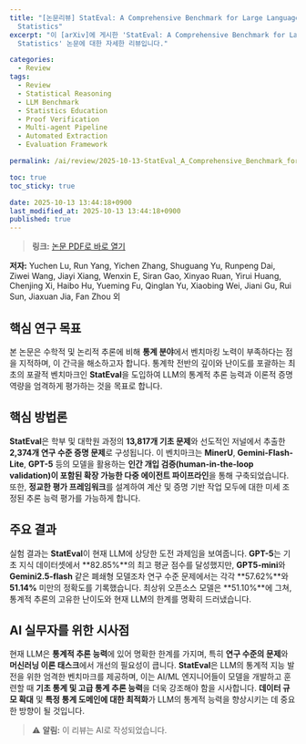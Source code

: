 ```yaml
---
title: "[논문리뷰] StatEval: A Comprehensive Benchmark for Large Language Models in
  Statistics"
excerpt: "이 [arXiv]에 게시한 'StatEval: A Comprehensive Benchmark for Large Language Models in
  Statistics' 논문에 대한 자세한 리뷰입니다."

categories:
  - Review
tags:
  - Review
  - Statistical Reasoning
  - LLM Benchmark
  - Statistics Education
  - Proof Verification
  - Multi-agent Pipeline
  - Automated Extraction
  - Evaluation Framework

permalink: /ai/review/2025-10-13-StatEval_A_Comprehensive_Benchmark_for_Large_Language_Models_in_Statistics/

toc: true
toc_sticky: true

date: 2025-10-13 13:44:18+0900
last_modified_at: 2025-10-13 13:44:18+0900
published: true
---
```

> **링크:** [논문 PDF로 바로 열기](https://arxiv.org/abs/2510.09517)

**저자:** Yuchen Lu, Run Yang, Yichen Zhang, Shuguang Yu, Runpeng Dai, Ziwei Wang, Jiayi Xiang, Wenxin E, Siran Gao, Xinyao Ruan, Yirui Huang, Chenjing Xi, Haibo Hu, Yueming Fu, Qinglan Yu, Xiaobing Wei, Jiani Gu, Rui Sun, Jiaxuan Jia, Fan Zhou 외



## 핵심 연구 목표
본 논문은 수학적 및 논리적 추론에 비해 **통계 분야**에서 벤치마킹 노력이 부족하다는 점을 지적하며, 이 간극을 해소하고자 합니다. 통계학 전반의 깊이와 난이도를 포괄하는 최초의 포괄적 벤치마크인 **StatEval**을 도입하여 LLM의 통계적 추론 능력과 이론적 증명 역량을 엄격하게 평가하는 것을 목표로 합니다.

## 핵심 방법론
**StatEval**은 학부 및 대학원 과정의 **13,817개 기초 문제**와 선도적인 저널에서 추출한 **2,374개 연구 수준 증명 문제**로 구성됩니다. 이 벤치마크는 **MinerU**, **Gemini-Flash-Lite**, **GPT-5** 등의 모델을 활용하는 **인간 개입 검증(human-in-the-loop validation)이 포함된 확장 가능한 다중 에이전트 파이프라인**을 통해 구축되었습니다. 또한, **정교한 평가 프레임워크**를 설계하여 계산 및 증명 기반 작업 모두에 대한 미세 조정된 추론 능력 평가를 가능하게 합니다.

## 주요 결과
실험 결과는 **StatEval**이 현재 LLM에 상당한 도전 과제임을 보여줍니다. **GPT-5**는 기초 지식 데이터셋에서 **82.85%**의 최고 평균 점수를 달성했지만, **GPT5-mini**와 **Gemini2.5-flash** 같은 폐쇄형 모델조차 연구 수준 문제에서는 각각 **57.62%**와 **51.14%** 미만의 정확도를 기록했습니다. 최상위 오픈소스 모델은 **51.10%**에 그쳐, 통계적 추론의 고유한 난이도와 현재 LLM의 한계를 명확히 드러냈습니다.

## AI 실무자를 위한 시사점
현재 LLM은 **통계적 추론 능력**에 있어 명확한 한계를 가지며, 특히 **연구 수준의 문제**와 **머신러닝 이론 태스크**에서 개선의 필요성이 큽니다. **StatEval**은 LLM의 통계적 지능 발전을 위한 엄격한 벤치마크를 제공하며, 이는 AI/ML 엔지니어들이 모델을 개발하고 훈련할 때 **기초 통계 및 고급 통계 추론 능력**을 더욱 강조해야 함을 시사합니다. **데이터 규모 확대** 및 **특정 통계 도메인에 대한 최적화**가 LLM의 통계적 능력을 향상시키는 데 중요한 방향이 될 것입니다.

> ⚠️ **알림:** 이 리뷰는 AI로 작성되었습니다.